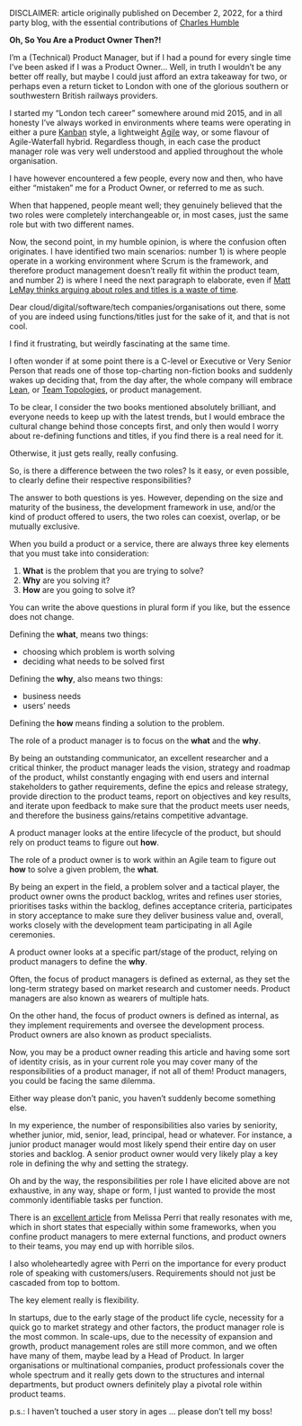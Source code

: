 DISCLAIMER: article originally published on December 2, 2022, for a third party blog, with the essential contributions of [Charles Humble](https://github.com/CHHUM)


**Oh, So You Are a Product Owner Then?!**

I’m a (Technical) Product Manager, but if I had a pound for every single time I’ve been asked if I was a Product Owner…
Well, in truth I wouldn’t be any better off really, but maybe I could just afford an extra takeaway for two, or perhaps even a return ticket to London with one of the glorious southern or southwestern British railways providers.

I started my “London tech career” somewhere around mid 2015, and in all honesty I’ve always worked in environments where teams were operating in either a pure [Kanban](https://en.wikipedia.org/wiki/Kanban) style, a lightweight [Agile](https://en.wikipedia.org/wiki/Agile_software_development) way, or some flavour of Agile-Waterfall hybrid. Regardless though, in each case the product manager role was very well understood and applied throughout the whole organisation.

I have however encountered a few people, every now and then, who have either “mistaken” me for a Product Owner, or referred to me as such.

When that happened, people meant well; they genuinely believed that the two roles were completely interchangeable or, in most cases, just the same role but with two different names.

Now, the second point, in my humble opinion, is where the confusion often originates.
I have identified two main scenarios: number 1) is where people operate in a working environment where Scrum is the framework, and therefore product management doesn’t really fit within the product team, and number 2) is where I need the next paragraph to elaborate, even if [Matt LeMay thinks arguing about roles and titles is a waste of time](https://blog.container-solutions.com/podcast-sudden-compass-co-founder-matt-lemay-on-effective-product-management-and-conducting-user-research).

Dear cloud/digital/software/tech companies/organisations out there, some of you are indeed using functions/titles just for the sake of it, and that is not cool.

I find it frustrating, but weirdly fascinating at the same time.

I often wonder if at some point there is a C-level or Executive or Very Senior Person that reads one of those top-charting non-fiction books and suddenly wakes up deciding that, from the day after, the whole company will embrace [Lean](https://en.wikipedia.org/wiki/The_Lean_Startup), or [Team Topologies](https://teamtopologies.com/), or product management.

To be clear, I consider the two books mentioned absolutely brilliant, and everyone needs to keep up with the latest trends, but I would embrace the cultural change behind those concepts first, and only then would I worry about re-defining functions and titles, if you find there is a real need for it.

Otherwise, it just gets really, really confusing.

So, is there a difference between the two roles? Is it easy, or even possible, to clearly define their respective responsibilities?

The answer to both questions is yes. However, depending on the size and maturity of the business, the development framework in use, and/or the kind of product offered to users, the two roles can coexist, overlap, or be mutually exclusive.

When you build a product or a service, there are always three key elements that you must take into consideration:

  1. **What** is the problem that you are trying to solve?
  2. **Why** are you solving it?
  3. **How** are you going to solve it?

You can write the above questions in plural form if you like, but the essence does not change.

Defining the **what**, means two things:

- choosing which problem is worth solving
- deciding what needs to be solved first

Defining the **why**, also means two things:

- business needs
- users’ needs

Defining the **how** means finding a solution to the problem.

The role of a product manager is to focus on the **what** and the **why**.

By being an outstanding communicator, an excellent researcher and a critical thinker, the product manager leads the vision, strategy and roadmap of the product, whilst constantly engaging with end users and internal stakeholders to gather requirements, define the epics and release strategy, provide direction to the product teams, report on objectives and key results, and iterate upon feedback to make sure that the product meets user needs, and therefore the business gains/retains competitive advantage.

A product manager looks at the entire lifecycle of the product, but should rely on product teams to figure out **how**.

The role of a product owner is to work within an Agile team to figure out **how** to solve a given problem, the **what**.

By being an expert in the field, a problem solver and a tactical player, the product owner owns the product backlog, writes and refines user stories, prioritises tasks within the backlog, defines acceptance criteria, participates in story acceptance to make sure they deliver business value and, overall, works closely with the development team participating in all Agile ceremonies.

A product owner looks at a specific part/stage of the product, relying on product managers to define the **why**.

Often, the focus of product managers is defined as external, as they set the long-term strategy based on market research and customer needs. Product managers are also known as wearers of multiple hats.

On the other hand, the focus of product owners is defined as internal, as they implement requirements and oversee the development process. Product owners are also known as product specialists.

Now, you may be a product owner reading this article and having some sort of identity crisis, as in your current role you may cover many of the responsibilities of a product manager, if not all of them! Product managers, you could be facing the same dilemma.

Either way please don’t panic, you haven’t suddenly become something else.

In my experience, the number of responsibilities also varies by seniority, whether junior, mid, senior, lead, principal, head or whatever. For instance, a junior product manager would most likely spend their entire day on user stories and backlog. A senior product owner would very likely play a key role in defining the why and setting the strategy.

Oh and by the way, the responsibilities per role I have elicited above are not exhaustive, in any way, shape or form, I just wanted to provide the most commonly identifiable tasks per function.

There is an [excellent article](https://medium.com/@melissaperri/product-manager-vs-product-owner-57ff829aa74d) from Melissa Perri that really resonates with me, which in short states that especially within some frameworks, when you confine product managers to mere external functions, and product owners to their teams, you may end up with horrible silos.

I also wholeheartedly agree with Perri on the importance for every product role of speaking with customers/users. Requirements should not just be cascaded from top to bottom.

The key element really is flexibility.

In startups, due to the early stage of the product life cycle, necessity for a quick go to market strategy and other factors, the product manager role is the most common. In scale-ups, due to the necessity of expansion and growth, product management roles are still more common, and we often have many of them, maybe lead by a Head of Product. In larger organisations or multinational companies, product professionals cover the whole spectrum and it really gets down to the structures and internal departments, but product owners definitely play a pivotal role within product teams.

p.s.: I haven’t touched a user story in ages … please don’t tell my boss!
